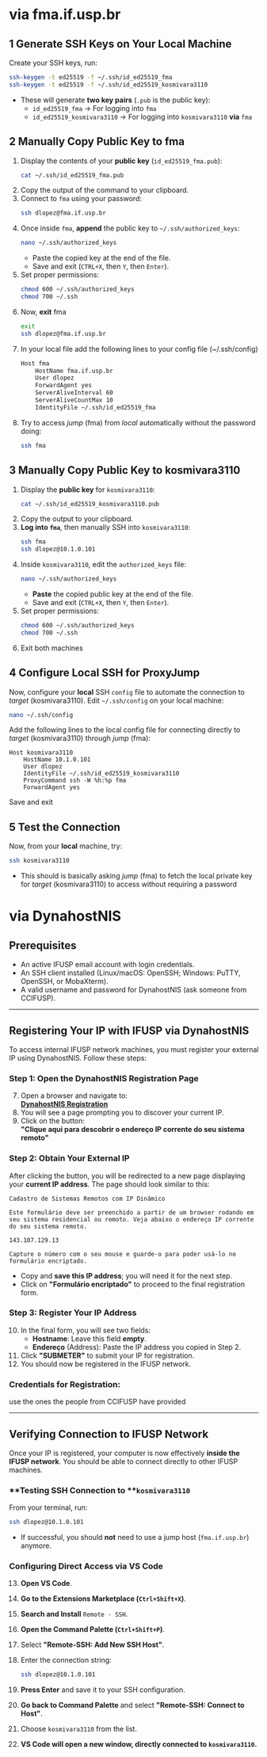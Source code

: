 # via fma.if.usp.br

## **1️ Generate SSH Keys on Your Local Machine**
Create your SSH keys, run:
```bash
ssh-keygen -t ed25519 -f ~/.ssh/id_ed25519_fma
ssh-keygen -t ed25519 -f ~/.ssh/id_ed25519_kosmivara3110
```
- These will generate **two key pairs** (`.pub` is the public key):
    - `id_ed25519_fma` → For logging into `fma`
    - `id_ed25519_kosmivara3110` → For logging into `kosmivara3110` **via** `fma`

## **2️ Manually Copy Public Key to fma**
1. Display the contents of your **public key** (`id_ed25519_fma.pub`):
    ```bash
    cat ~/.ssh/id_ed25519_fma.pub
    ```
2. Copy the output of the command to your clipboard.
3. Connect to `fma` using your password:
    ```bash
    ssh dlopez@fma.if.usp.br
    ```
4. Once inside `fma`, **append** the public key to `~/.ssh/authorized_keys`:
    ```bash
    nano ~/.ssh/authorized_keys
    ```
    - Paste the copied key at the end of the file.
    - Save and exit (`CTRL+X`, then `Y`, then `Enter`).
5. Set proper permissions:
    ```bash
    chmod 600 ~/.ssh/authorized_keys
    chmod 700 ~/.ssh
    ```
6. Now, **exit** fma
    ```bash
    exit
    ssh dlopez@fma.if.usp.br
    ```
7. In your local file add the following lines to your config file (~/.ssh/config)
    ```bash
	Host fma
	    HostName fma.if.usp.br
	    User dlopez
	    ForwardAgent yes
	    ServerAliveInterval 60
	    ServerAliveCountMax 10
	    IdentityFile ~/.ssh/id_ed25519_fma
    ```
8. Try to access *jump* (fma) from *local* automatically without the password doing:
    ```bash
    ssh fma
    ```

## **3️ Manually Copy Public Key to kosmivara3110**

1. Display the **public key** for `kosmivara3110`:
    ```bash
    cat ~/.ssh/id_ed25519_kosmivara3110.pub
    ```
2. Copy the output to your clipboard.
3. **Log into `fma`**, then manually SSH into `kosmivara3110`:
    ```bash
    ssh fma
    ssh dlopez@10.1.0.101
    ```
4. Inside `kosmivara3110`, edit the `authorized_keys` file:
    ```bash
    nano ~/.ssh/authorized_keys
    ```
    - **Paste** the copied public key at the end of the file.
    - Save and exit (`CTRL+X`, then `Y`, then `Enter`).
5. Set proper permissions:    
    ```bash
    chmod 600 ~/.ssh/authorized_keys
    chmod 700 ~/.ssh
    ```
6. Exit both machines

## **4️ Configure Local SSH for ProxyJump**

Now, configure your **local** SSH `config` file to automate the connection to *target* (kosmivara3110).
Edit `~/.ssh/config` on your local machine:
```bash
nano ~/.ssh/config
```
Add the following lines to the local config file for connecting directly  to *target* (kosmivara3110) through *jump* (fma):
```
Host kosmivara3110
    HostName 10.1.0.101
    User dlopez
    IdentityFile ~/.ssh/id_ed25519_kosmivara3110
    ProxyCommand ssh -W %h:%p fma
    ForwardAgent yes
```
Save and exit

## **5️ Test the Connection**
Now, from your **local** machine, try:
```bash
ssh kosmivara3110
```
- This should is basically asking *jump* (fma) to fetch the local private key for *target* (kosmivara3110) to access without requiring a password



# via DynahostNIS

## **Prerequisites**

- An active IFUSP email account with login credentials.
- An SSH client installed (Linux/macOS: OpenSSH; Windows: PuTTY, OpenSSH, or MobaXterm).
- A valid username and password for DynahostNIS (ask someone from CCIFUSP).

---

## **Registering Your IP with IFUSP via DynahostNIS**

To access internal IFUSP network machines, you must register your external IP using DynahostNIS. Follow these steps:

### **Step 1: Open the DynahostNIS Registration Page**

7. Open a browser and navigate to:  
    **[DynahostNIS Registration](http://fmatrm.if.usp.br/dynahostnis.html)**
8. You will see a page prompting you to discover your current IP.
9. Click on the button:  
    **"Clique aqui para descobrir o endereço IP corrente do seu sistema remoto"**

### **Step 2: Obtain Your External IP**

After clicking the button, you will be redirected to a new page displaying your **current IP address**. The page should look similar to this:

```
Cadastro de Sistemas Remotos com IP Dinâmico

Este formulário deve ser preenchido a partir de um browser rodando em seu sistema residencial ou remoto. Veja abaixo o endereço IP corrente do seu sistema remoto.

143.107.129.13

Capture o número com o seu mouse e guarde-o para poder usá-lo no formulário encriptado.
```

- Copy and **save this IP address**; you will need it for the next step.
- Click on **"Formulário encriptado"** to proceed to the final registration form.

### **Step 3: Register Your IP Address**

10. In the final form, you will see two fields:
    - **Hostname**: Leave this field **empty**.
    - **Endereço** (Address): Paste the IP address you copied in Step 2.
11. Click **"SUBMETER"** to submit your IP for registration.
12. You should now be registered in the IFUSP network.

### **Credentials for Registration:**
use the ones the people from CCIFUSP have provided

---

## **Verifying Connection to IFUSP Network**

Once your IP is registered, your computer is now effectively **inside the IFUSP network**. You should be able to connect directly to other IFUSP machines.

### **Testing SSH Connection to ****`kosmivara3110`**

From your terminal, run:

```bash
ssh dlopez@10.1.0.101
```

- If successful, you should **not** need to use a jump host (`fma.if.usp.br`) anymore.

### **Configuring Direct Access via VS Code**

13. **Open VS Code**.
14. **Go to the Extensions Marketplace (****`Ctrl+Shift+X`****)**.
15. **Search and Install** `Remote - SSH`.
16. **Open the Command Palette (****`Ctrl+Shift+P`****)**.
17. Select **"Remote-SSH: Add New SSH Host"**.
18. Enter the connection string:
    
    ```bash
    ssh dlopez@10.1.0.101
    ```
    
19. **Press Enter** and save it to your SSH configuration.
20. **Go back to Command Palette** and select **"Remote-SSH: Connect to Host"**.
21. Choose `kosmivara3110` from the list.
22. **VS Code will open a new window, directly connected to ****`kosmivara3110`****.**
